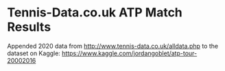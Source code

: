 # Tennis-Data.co.uk ATP Match Results

Appended 2020 data from http://www.tennis-data.co.uk/alldata.php to the dataset on Kaggle: https://www.kaggle.com/jordangoblet/atp-tour-20002016
